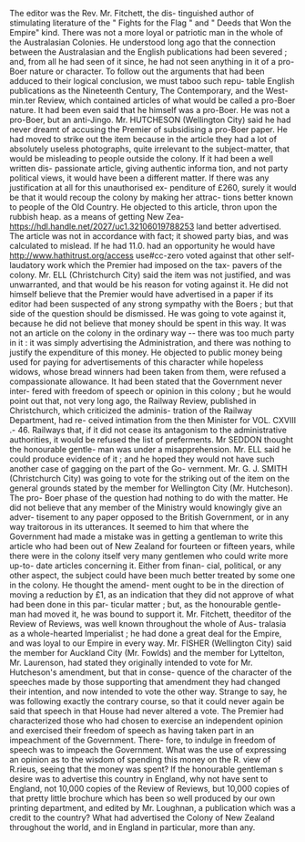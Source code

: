 The editor was the Rev. Mr. Fitchett, the dis- tinguished author of stimulating literature of the " Fights for the Flag " and " Deeds that Won the Empire" kind. There was not a more loyal or patriotic man in the whole of the Australasian Colonies. He understood long ago that the connection between the Australasian and the English publications had been severed ; and, from all he had seen of it since, he had not seen anything in it of a pro-Boer nature or character. To follow out the arguments that had been adduced to their logical conclusion, we must taboo such repu- table English publications as the Nineteenth Century, The Contemporary, and the West- min.ter Review, which contained articles of what would be called a pro-Boer nature. It had been even said that he himself was a pro-Boer. He was not a pro-Boer, but an anti-Jingo. Mr. HUTCHESON (Wellington City) said he had never dreamt of accusing the Premier of subsidising a pro-Boer paper. He had moved to strike out the item because in the article they had a lot of absolutely useless photographs, quite irrelevant to the subject-matter, that would be misleading to people outside the colony. If it had been a well written dis- passionate article, giving authentic informa tion, and not party political views, it would have been a different matter. If there was any justification at all for this unauthorised ex- penditure of £260, surely it would be that it would recoup the colony by making her attrac- tions better known to people of the Old Country. He objected to this article, thron upon the rubbish heap. as a means of getting New Zea- https://hdl.handle.net/2027/uc1.32106019788253 land better advertised. The article was not in accordance with fact; it showed party bias, and was calculated to mislead. If he had 11.0. had an opportunity he would have http://www.hathitrust.org/access use#cc-zero voted against that other self-laudatory work which the Premier had imposed on the tax- pavers of the colony. Mr. ELL (Christchurch City) said the item was not justified, and was unwarranted, and that would be his reason for voting against it. He did not himself believe that the Premier would have advertised in a paper if its editor had been suspected of any strong sympathy with the Boers ; but that side of the question should be dismissed. He was going to vote against it, because he did not believe that money should be spent in this way. It was not an article on the colony in the ordinary way -- there was too much party in it : it was simply advertising the Administration, and there was nothing to justify the expenditure of this money. He objected to public money being used for paying for advertisements of this character while hopeless widows, whose bread winners had been taken from them, were refused a compassionate allowance. It had been stated that the Government never inter- fered with freedom of speech or opinion in this colony ; but he would point out that, not very long ago, the Railway Review, published in Christchurch, which criticized the adminis- tration of the Railway Department, had re- ceived intimation from the then Minister for VOL. CXVIII .- 46. Railways that, if it did not cease its antagonism to the administrative authorities, it would be refused the list of preferments. Mr SEDDON thought the honourable gentle- man was under a misapprehension. Mr. ELL said he could produce evidence of it ; and he hoped they would not have such another case of gagging on the part of the Go- vernment. Mr. G. J. SMITH (Christchurch City) was going to vote for the striking out of the item on the general grounds stated by the member for Wellington City (Mr. Hutcheson). The pro- Boer phase of the question had nothing to do with the matter. He did not believe that any member of the Ministry would knowingly give an adver- tisement to any paper opposed to the British Government, or in any way traitorous in its utterances. It seemed to him that where the Government had made a mistake was in getting a gentleman to write this article who had been out of New Zealand for fourteen or fifteen years, while there were in the colony itself very many gentlemen who could write more up-to- date articles concerning it. Either from finan- cial, political, or any other aspect, the subject could have been much better treated by some one in the colony. He thought the amend- ment ought to be in the direction of moving a reduction by £1, as an indication that they did not approve of what had been done in this par- ticular matter ; but, as the honourable gentle- man had moved it, he was bound to support it. Mr. Fitchett, theeditor of the Review of Reviews, was well known throughout the whole of Aus- tralasia as a whole-hearted Imperialist ; he had done a great deal for the Empire, and was loyal to our Empire in every way. Mr. FISHER (Wellington City) said the member for Auckland City (Mr. Fowlds) and the member for Lyttelton, Mr. Laurenson, had stated they originally intended to vote for Mr. Hutcheson's amendment, but that in conse- quence of the character of the speeches made by those supporting that amendment they had changed their intention, and now intended to vote the other way. Strange to say, he was following exactly the contrary course, so that it could never again be said that speech in that House had never altered a vote. The Premier had characterized those who had chosen to exercise an independent opinion and exercised their freedom of speech as having taken part in an impeachment of the Government. There- fore, to indulge in freedom of speech was to impeach the Government. What was the use of expressing an opinion as to the wisdom of spending this money on the R. view of R.rieus, seeing that the money was spent? If the honourable gentleman s desire was to advertise this country in England, why not have sent to England, not 10,000 copies of the Review of Reviews, but 10,000 copies of that pretty little brochure which has been so well produced by our own printing department, and edited by Mr. Loughnan, a publication which was a credit to the country? What had advertised the Colony of New Zealand throughout the world, and in England in particular, more than any. 